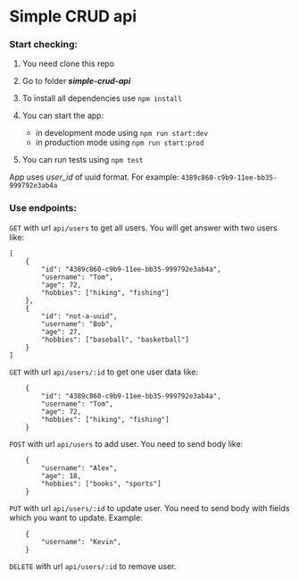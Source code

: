 # Simple CRUD api

### Start checking:

1. You need clone this repo
2. Go to folder **_simple-crud-api_**
3. To install all dependencies use `npm install`
4. You can start the app:

    - in development mode using `npm run start:dev`
    - in production mode using `npm run start:prod`

5. You can run tests using `npm test`

App uses _user_id_ of uuid format. For example: `4389c860-c9b9-11ee-bb35-999792e3ab4a`

### Use endpoints:

`GET` with url `api/users` to get all users. You will get answer with two users like:

```
[
    {
        "id": "4389c860-c9b9-11ee-bb35-999792e3ab4a",
        "username": "Tom",
        "age": 72,
        "hobbies": ["hiking", "fishing"]
    },
    {
        "id": "not-a-uuid",
        "username": "Bob",
        "age": 27,
        "hobbies": ["baseball", "basketball"]
    }
]
```

`GET` with url `api/users/:id` to get one user data like:

```
    {
        "id": "4389c860-c9b9-11ee-bb35-999792e3ab4a",
        "username": "Tom",
        "age": 72,
        "hobbies": ["hiking", "fishing"]
    }
```

`POST` with url `api/users` to add user. You need to send body like:
```
    {
        "username": "Alex",
        "age": 18,
        "hobbies": ["books", "sports"]
    }
```

`PUT` with url `api/users/:id` to update user. You need to send body with fields which you want to update. Example:
```
    {
        "username": "Kevin",
    }
```

`DELETE` with url `api/users/:id` to remove user.
